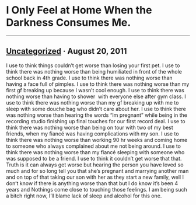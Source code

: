 # I Only Feel at Home When the Darkness Consumes Me.
---

## [Uncategorized](https://whoisdsmith.ctrlaltback.space/category/uncategorized/) · August 20, 2011

I use to think things couldn’t get worse than losing your first pet. I use to think there was nothing worse than being humiliated in front of the whole school back in 4th grade. I use to think there was nothing worse than having a face full of pimples. I use to think there was nothing worse than my first gf breaking up because I wasn’t cool enough. I use to think there was nothing worse than having to shower  with everyone else after gym class. I use to think there was nothing worse than my gf breaking up with me to sleep with some douche bag who didn’t care about her. I use to think there was nothing worse than hearing the words “im pregnant” while being in the recording studio finishing up final touches for our first record deal. I use to think there was nothing worse than being on tour with two of my best friends, when my fiancé was having complications with my son. I use to think there was nothing worse than working 90 hr weeks and coming home to someone who always complained about me not being around. I use to think there was nothing worse than my fiancé sleeping with someone who was supposed to be a friend. I use to think it couldn’t get worse that that. Truth is it can always get worse but hearing the person you have loved so much and for so long tell you that she’s pregnant and marrying another man and on top of that taking our son with her as they start a new family, well I don’t know if there is anything worse than that but I do know it’s been 4 years and Nothings come close to touching those feelings. I am being such a bitch right now, I’ll blame lack of sleep and alcohol for this one.
